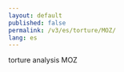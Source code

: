 ```yaml
---
layout: default
published: false
permalink: /v3/es/torture/MOZ/
lang: es
---
```


torture analysis MOZ

